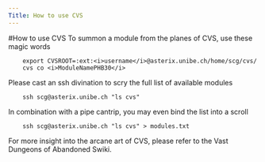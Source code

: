 ```yaml
---
Title: How to use CVS
---
```

#How to use CVS
To summon a module from the planes of CVS, use these magic words

```
    export CVSROOT=:ext:<i>username</i>@asterix.unibe.ch/home/scg/cvs/
    cvs co <i>ModuleNamePHB30</i>
```

Please cast an ssh divination to scry the full list of available modules

```
    ssh scg@asterix.unibe.ch "ls cvs"
```

In combination with a pipe cantrip, you may even bind the list into a scroll

```
    ssh scg@asterix.unibe.ch "ls cvs" > modules.txt
```

For more insight into the arcane art of CVS, please refer to the Vast Dungeons of Abandoned Swiki. 
